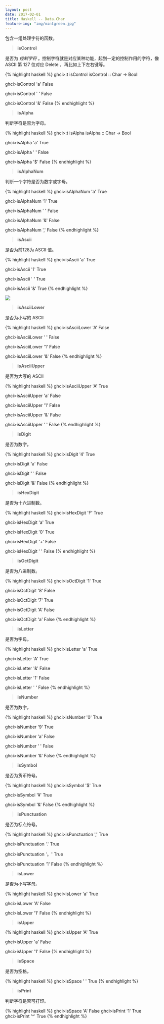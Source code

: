 ```yaml
---
layout: post
date: 2017-02-01
title: Haskell -- Data.Char
feature-img: "img/mintgreen.jpg"
---
```


包含一组处理字符的函数。

> **isControl**

是否为 *控制字符* 。控制字符就是对应某种功能，起到一定的控制作用的字符，像 ASCII 第 127 位对应 Delete ，再比如上下左右键等。

{% highlight haskell %}
ghci>:t isControl
isControl :: Char -> Bool

ghci>isControl 'a'
False

ghci>isControl ' '
False

ghci>isControl '&'
False
{% endhighlight %}

> **isAlpha**

判断字符是否为字母。

{% highlight haskell %}
ghci>:t isAlpha
isAlpha :: Char -> Bool

ghci>isAlpha 'a'
True

ghci>isAlpha ' '
False

ghci>isAlpha '$'
False
{% endhighlight %}

> **isAlphaNum**

判断一个字符是否为数字或字母。

{% highlight haskell %}
ghci>isAlphaNum 'a'
True

ghci>isAlphaNum '1'
True

ghci>isAlphaNum ' '
False

ghci>isAlphaNum '&'
False

ghci>isAlphaNum ','
False
{% endhighlight %}

> **isAscii**

是否为前128为 ASCII 值。

{% highlight haskell %}
ghci>isAscii 'a'
True

ghci>isAscii '1'
True

ghci>isAscii ' '
True

ghci>isAscii '&'
True
{% endhighlight %}

![](http://ogkg37m8j.bkt.clouddn.com/image/jpg/haskell/data_char/ascii_1.jpg)

> **isAsciiLower**

是否为小写的 ASCII

{% highlight haskell %}
ghci>isAsciiLower 'A'
False

ghci>isAsciiLower ' '
False

ghci>isAsciiLower '1'
False

ghci>isAsciiLower '&'
False
{% endhighlight %}

> **isAsciiUpper**

是否为大写的 ASCII

{% highlight haskell %}
ghci>isAsciiUpper 'A'
True

ghci>isAsciiUpper 'a'
False

ghci>isAsciiUpper '1'
False

ghci>isAsciiUpper '&'
False

ghci>isAsciiUpper ' '
False
{% endhighlight %}

> **isDigit**

是否为数字。

{% highlight haskell %}
ghci>isDigit '4'
True

ghci>isDigit 'a'
False

ghci>isDigit ' '
False

ghci>isDigit '&'
False
{% endhighlight %}

> **isHexDigit**

是否为十六进制数。

{% highlight haskell %}
ghci>isHexDigit 'F'
True

ghci>isHexDigit 'a'
True

ghci>isHexDigit '0'
True

ghci>isHexDigit '+'
False

ghci>isHexDigit ' '
False
{% endhighlight %}

> **isOctDigit**

是否为八进制数。

{% highlight haskell %}
ghci>isOctDigit '1'
True

ghci>isOctDigit '8'
False

ghci>isOctDigit '7'
True

ghci>isOctDigit 'A'
False

ghci>isOctDigit 'a'
False
{% endhighlight %}

> **isLetter**

是否为字母。

{% highlight haskell %}
ghci>isLetter 'a'
True

ghci>isLetter 'A'
True

ghci>isLetter '&'
False

ghci>isLetter '1'
False

ghci>isLetter ' '
False
{% endhighlight %}

> **isNumber**

是否为数字。

{% highlight haskell %}
ghci>isNumber '0'
True

ghci>isNumber '9'
True

ghci>isNumber 'a'
False

ghci>isNumber ' '
False

ghci>isNumber '&'
False
{% endhighlight %}

> **isSymbol**

是否为货币符号。

{% highlight haskell %}
ghci>isSymbol '$'
True

ghci>isSymbol '¥'
True

ghci>isSymbol '&'
False
{% endhighlight %}

> **isPunctuation**

是否为标点符号。

{% highlight haskell %}
ghci>isPunctuation ','
True

ghci>isPunctuation '.'
True

ghci>isPunctuation '。'
True

ghci>isPunctuation '1'
False
{% endhighlight %}

> **isLower**

是否为小写字母。

{% highlight haskell %}
ghci>isLower 'a'
True

ghci>isLower 'A'
False

ghci>isLower '1'
False
{% endhighlight %}

> **isUpper**

{% highlight haskell %}
ghci>isUpper 'A'
True

ghci>isUpper 'a'
False

ghci>isUpper '1'
False
{% endhighlight %}

> **isSpace**

是否为空格。

{% highlight haskell %}
ghci>isSpace ' '
True
{% endhighlight %}

> **isPrint**

判断字符是否可打印。

{% highlight haskell %}
ghci>isSpace 'A'
False
ghci>isPrint '1'
True
ghci>isPrint '^'
True
{% endhighlight %}
